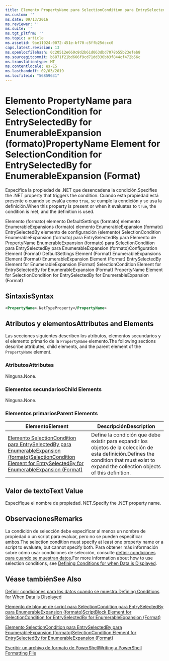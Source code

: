 ```yaml
---
title: Elemento PropertyName para SelectionCondition para EntrySelectedBy para EnumerableExpansion (formato) | Microsoft Docs
ms.custom: ''
ms.date: 09/13/2016
ms.reviewer: ''
ms.suite: ''
ms.tgt_pltfrm: ''
ms.topic: article
ms.assetid: 9ae11924-0072-451e-bf70-c5ffb25dccc0
caps.latest.revision: 13
ms.openlocfilehash: 0c20512e660c8d2b61d063dbd7078b55b23efeb8
ms.sourcegitcommit: b6871f21bd666f9cd71dd336bb3f844cf472b56c
ms.translationtype: MT
ms.contentlocale: es-ES
ms.lasthandoff: 02/03/2019
ms.locfileid: "56859631"
---
```

# <a name="propertyname-element-for-selectioncondition-for-entryselectedby-for-enumerableexpansion-format"></a><span data-ttu-id="25be5-102">Elemento PropertyName para SelectionCondition for EntrySelectedBy for EnumerableExpansion (formato)</span><span class="sxs-lookup"><span data-stu-id="25be5-102">PropertyName Element for SelectionCondition for EntrySelectedBy for EnumerableExpansion (Format)</span></span>

<span data-ttu-id="25be5-103">Especifica la propiedad de .NET que desencadena la condición.</span><span class="sxs-lookup"><span data-stu-id="25be5-103">Specifies the .NET property that triggers the condition.</span></span> <span data-ttu-id="25be5-104">Cuando esta propiedad está presente o cuando se evalúa como `true`, se cumple la condición y se usa la definición.</span><span class="sxs-lookup"><span data-stu-id="25be5-104">When this property is present or when it evaluates to `true`, the condition is met, and the definition is used.</span></span>

<span data-ttu-id="25be5-105">Elemento (formato) elemento DefaultSettings (formato) elemento EnumerableExpansions (formato) elemento EnumerableExpansion (formato) EntrySelectedBy elemento de configuración (elemento) SelectionCondition EnumerableExpansion (formato) para EntrySelectedBy para Elemento de PropertyName EnumerableExpansion (formato) para SelectionCondition para EntrySelectedBy para EnumerableExpansion (formato)</span><span class="sxs-lookup"><span data-stu-id="25be5-105">Configuration Element (Format) DefaultSettings Element (Format) EnumerableExpansions Element (Format) EnumerableExpansion Element (Format) EntrySelectedBy Element for EnumerableExpansion (Format) SelectionCondition Element for EntrySelectedBy for EnumerableExpansion (Format) PropertyName Element for SelectionCondition for EntrySelectedBy for EnumerableExpansion (Format)</span></span>

## <a name="syntax"></a><span data-ttu-id="25be5-106">Sintaxis</span><span class="sxs-lookup"><span data-stu-id="25be5-106">Syntax</span></span>

```xml
<PropertyName>.NetTypeProperty</PropertyName>
```

## <a name="attributes-and-elements"></a><span data-ttu-id="25be5-107">Atributos y elementos</span><span class="sxs-lookup"><span data-stu-id="25be5-107">Attributes and Elements</span></span>

<span data-ttu-id="25be5-108">Las secciones siguientes describen los atributos, elementos secundarios y el elemento primario de la `PropertyName` elemento.</span><span class="sxs-lookup"><span data-stu-id="25be5-108">The following sections describe attributes, child elements, and the parent element of the `PropertyName` element.</span></span>

### <a name="attributes"></a><span data-ttu-id="25be5-109">Atributos</span><span class="sxs-lookup"><span data-stu-id="25be5-109">Attributes</span></span>

<span data-ttu-id="25be5-110">Ninguna.</span><span class="sxs-lookup"><span data-stu-id="25be5-110">None.</span></span>

### <a name="child-elements"></a><span data-ttu-id="25be5-111">Elementos secundarios</span><span class="sxs-lookup"><span data-stu-id="25be5-111">Child Elements</span></span>

<span data-ttu-id="25be5-112">Ninguna.</span><span class="sxs-lookup"><span data-stu-id="25be5-112">None.</span></span>

### <a name="parent-elements"></a><span data-ttu-id="25be5-113">Elementos primarios</span><span class="sxs-lookup"><span data-stu-id="25be5-113">Parent Elements</span></span>

|<span data-ttu-id="25be5-114">Elemento</span><span class="sxs-lookup"><span data-stu-id="25be5-114">Element</span></span>|<span data-ttu-id="25be5-115">Descripción</span><span class="sxs-lookup"><span data-stu-id="25be5-115">Description</span></span>|
|-------------|-----------------|
|[<span data-ttu-id="25be5-116">Elemento SelectionCondition para EntrySelectedBy para EnumerableExpansion (formato)</span><span class="sxs-lookup"><span data-stu-id="25be5-116">SelectionCondition Element for EntrySelectedBy for EnumerableExpansion (Format)</span></span>](./selectioncondition-element-for-entryselectedby-for-enumerableexpansion-format.md)|<span data-ttu-id="25be5-117">Define la condición que debe existir para expandir los objetos de la colección de esta definición.</span><span class="sxs-lookup"><span data-stu-id="25be5-117">Defines the condition that must exist to expand the collection objects of this definition.</span></span>|

## <a name="text-value"></a><span data-ttu-id="25be5-118">Valor de texto</span><span class="sxs-lookup"><span data-stu-id="25be5-118">Text Value</span></span>

<span data-ttu-id="25be5-119">Especifique el nombre de propiedad. NET.</span><span class="sxs-lookup"><span data-stu-id="25be5-119">Specify the .NET property name.</span></span>

## <a name="remarks"></a><span data-ttu-id="25be5-120">Observaciones</span><span class="sxs-lookup"><span data-stu-id="25be5-120">Remarks</span></span>

<span data-ttu-id="25be5-121">La condición de selección debe especificar al menos un nombre de propiedad o un script para evaluar, pero no se pueden especificar ambos.</span><span class="sxs-lookup"><span data-stu-id="25be5-121">The selection condition must specify at least one property name or a script to evaluate, but cannot specify both.</span></span> <span data-ttu-id="25be5-122">Para obtener más información sobre cómo usar condiciones de selección, consulte [definir condiciones para cuando se muestran datos](./defining-conditions-for-displaying-data.md).</span><span class="sxs-lookup"><span data-stu-id="25be5-122">For more information about how to use selection conditions, see [Defining Conditions for when Data is Displayed](./defining-conditions-for-displaying-data.md).</span></span>

## <a name="see-also"></a><span data-ttu-id="25be5-123">Véase también</span><span class="sxs-lookup"><span data-stu-id="25be5-123">See Also</span></span>

[<span data-ttu-id="25be5-124">Definir condiciones para los datos cuando se muestra.</span><span class="sxs-lookup"><span data-stu-id="25be5-124">Defining Conditions for When Data is Displayed</span></span>](./defining-conditions-for-displaying-data.md)

[<span data-ttu-id="25be5-125">Elemento de bloque de script para SelectionCondition para EntrySelectedBy para EnumerableExpansion (formato)</span><span class="sxs-lookup"><span data-stu-id="25be5-125">ScriptBlock Element for SelectionCondition for EntrySelectedBy for EnumerableExpansion (Format)</span></span>](./scriptblock-element-for-selectioncondition-for-entryselectedby-for-enumerableexpansion-format.md)

[<span data-ttu-id="25be5-126">Elemento SelectionCondition para EntrySelectedBy para EnumerableExpansion (formato)</span><span class="sxs-lookup"><span data-stu-id="25be5-126">SelectionCondition Element for EntrySelectedBy for EnumerableExpansion (Format)</span></span>](./selectioncondition-element-for-entryselectedby-for-enumerableexpansion-format.md)

[<span data-ttu-id="25be5-127">Escribir un archivo de formato de PowerShell</span><span class="sxs-lookup"><span data-stu-id="25be5-127">Writing a PowerShell Formatting File</span></span>](./writing-a-powershell-formatting-file.md)
